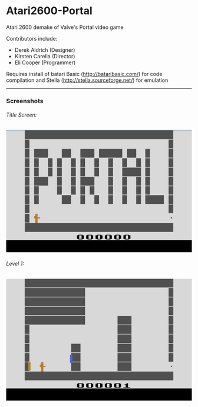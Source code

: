 Atari2600-Portal
================

Atari 2600 demake of Valve's Portal video game

Contributors include:
  - Derek Aldrich (Designer)
  - Kirsten Carella (Director)
  - Eli Cooper (Programmer)


Requires install of batari Basic (http://bataribasic.com/) for code compilation and Stella (http://stella.sourceforge.net/) for emulation

---

### Screenshots

###### Title Screen:
![Title Screen](screenshots/Title_Screen.jpg)

###### Level 1:
![Level 1](screenshots/Level_1.jpg)

